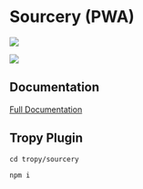 # Sourcery (PWA)

![](https://github.com/GreenhouseStudios/sourcery-web-app/workflows/Deploy%20to%20Dev/badge.svg)

![](https://github.com/GreenhouseStudios/sourcery-web-app/workflows/Deploy%20to%20Production/badge.svg)


## Documentation
[Full Documentation](https://github.com/GreenhouseStudios/sourcery-web-app/wiki)


## Tropy Plugin

`cd tropy/sourcery`

`npm i`

